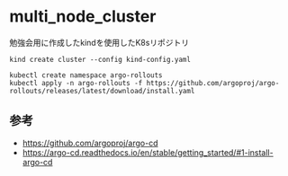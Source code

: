 # multi_node_cluster

勉強会用に作成したkindを使用したK8sリポジトリ

```kind create cluster --config kind-config.yaml```

```
kubectl create namespace argo-rollouts
kubectl apply -n argo-rollouts -f https://github.com/argoproj/argo-rollouts/releases/latest/download/install.yaml
```

## 参考

- <https://github.com/argoproj/argo-cd>
- <https://argo-cd.readthedocs.io/en/stable/getting_started/#1-install-argo-cd>
